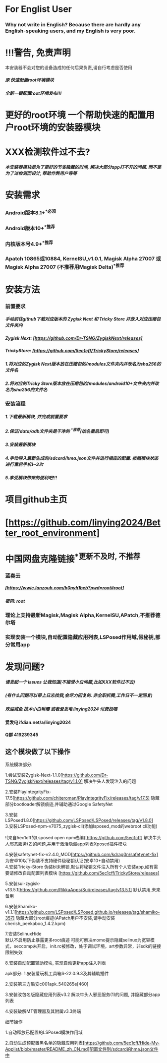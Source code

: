 # For Englist User
### Why not write in English? Because there are hardly any English-speaking users, and my English is very poor.

# !!!警告, 免责声明

本安装器不会对您的设备造成的任何后果负责,请自行考虑是否使用

##### 原 快速配置root环境模块 
##### 全新一键配置root环境发布!!!

# 更好的root环境 一个帮助快速的配置用户root环境的安装器模块

# XXX检测软件过不去?

##### 本安装器模块是为了更好的节省隐藏的时间, 解决大部分app打不开的问题. 而不是为了过检测而设计, 帮助作弊用户等等

# 安装需求
### Android版本8.1+<sup>*必须</sup>
### Android版本10+<sup>*推荐</sup>
### 内核版本号4.9+<sup>*推荐</sup>
### Apatch 10865或10884, KernelSU_v1.0.1, Magisk Alpha 27007 或 Magisk Alpha 27007 (不推荐用Magisk Delta)<sup>*推荐</sup>

# 安装方法

### 前置要求
##### 手动前往github下载对应版本的 Zygisk Next 和 Tricky Store 并放入对应压缩包文件夹内
##### Zygisk Next: [https://github.com/Dr-TSNG/ZygiskNext/releases]
##### TrickyStore: [https://github.com/5ec1cff/TrickyStore/releases]
##### 1.将对应的Zygisk Next版本放在压缩包的/modules文件夹内并改名为sha256的文件名
##### 2.将对应的Tricky Store版本放在压缩包的/modules/android10+文件夹内并改名为sha256的文件名

### 安装流程
##### 1.下载最新模块, 并完成前置要求
##### 2.保证/data/adb文件夹是干净的 <sup>*推荐</sup>(改名重启即可)
##### 3.安装最新模块
##### 4.手动导入最新生成的/sdcard/hma.json文件并进行相应的配置. 按照模块状态进行重启手机1~3次
##### 5.享受模块带来的便利吧!!!

# 项目github主页
# [https://github.com/linying2024/Better_root_environment]

# 中国网盘克隆链接<sup>*更新不及时, 不推荐</sup>

### 蓝奏云
##### [https://wwie.lanzoub.com/b0nyh1beb?pwd=root#root]
##### 密码: root

### 理论上支持最新Magisk,Magisk Alpha,KernelSU,APatch,不推荐德尔塔
### 实现安装一个模块,自动配置隐藏应用列表,LSPosed作用域,假秘钥,部分常用app

# 发现问题?

##### 请发起一个 issues 让我知道(不接受小白问题,比如XXX软件过不去)

##### (有什么问题可以带上日志找我,会尽力回复的. 非全职折腾,工作日不一定回复)
##### 欢迎咸鱼 技术小白琳璎 或者爱发电 linying2024 付费投喂

#### 爱发电 ifdian.net/a/linying2024
#### Q群 419239345


## 这个模块做了以下操作

系统模块部分:

1.尝试安装Zygisk-Next-1.1.0[https://github.com/Dr-TSNG/ZygiskNext/releases/tag/v1.1.0]
解决牛头人发现注入的问题

2.安装PlayIntegrityFix-17.5[https://github.com/chiteroman/PlayIntegrityFix/releases/tag/v17.5]
隐藏部分bootloader解锁痕迹,并辅助通过Google SafetyNet

3.安装LSPosed1.8.0[https://github.com/LSPosed/LSPosed/releases/tag/v1.8.0]</br>
3.安装LSPosed-npm-v7075_zygisk-cli(添加lsposed_mod的webroot cli功能)<br></br>
!(来自5ec1cff的Lsposed open npm改编)[https://github.com/5ec1cff]
解决牛头人邪恶服务(2)的问题,并用于激活隐藏app列表Xposed插件模块

4.安装safetynet-fix-v2.4.0_MOD[https://github.com/kdrag0n/safetynet-fix]
为安卓10以下伪装不支持硬件级秘钥认证(安卓10+自动禁用)</br>
4.安装Tricky-Store
伪装bl未解锁,默认将秘钥文件注入所有个人安装app,如有需要请修改自动配置列表模块
[https://github.com/5ec1cff/TrickyStore/releases]

5.安装sui-zygisk-v13.5.1[https://github.com/RikkaApps/Sui/releases/tag/v13.5.1]
默认禁用,未来备用

6.安装Shamiko-v1.1.1[https://github.com/LSPosed/LSPosed.github.io/releases/tag/shamiko-357]
隐藏大部分root痕迹(APatch用户不安装,请手动安装cherish_peekaboo_1.4.2.kpm)

7.安装SelinuxHide </br>
默认不启用防止暴露更多root痕迹
可能可解决momo提示隐藏selinux为宽容模式，seccomp未开启，init.rc被修改，处于调试环境，art参数异常，非sdk的链接限制失效

8.安装自动配置辅助模块, 实现自动更新app注入列表

apk部分:
1.安装爱玩机工具箱S-22.0.9.3及其辅助插件

2.安装第三方酷安c001apk_540265e[460]

3.安装改包名版隐藏应用列表v3.2
解决牛头人邪恶服务(1)的问题, 并隐藏部分app列表

4.安装破解MT管理器及其附属v3.3终端

细节操作

1.自动释放已配置的LSPosed模块作用域

2.自动生成预配置黑名单的隐藏应用列表[https://github.com/5ec1cff/Hide-My-Applist/blob/master/README_zh_CN.md]配置文件到/sdcard的hma.json文件中